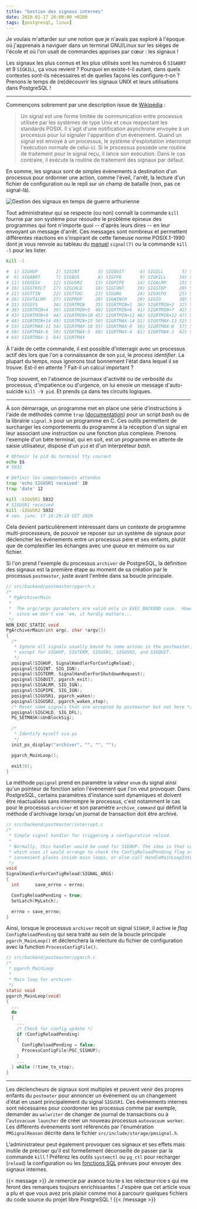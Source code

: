 ```yaml
---
title: "Gestion des signaux internes"
date: 2020-01-17 20:00:00 +0200
tags: [postgresql, linux]
---
```


Je voulais m'attarder sur une notion que je n'avais pas exploré à l'époque où 
j'apprenais à naviguer dans un terminal GNU/Linux sur les sièges de l'école et 
où l'on usait de commandes apprises par cœur : les signaux !

Les signaux les plus connus et les plus utilisés sont les numéros 6 `SIGABRT` et 
9 `SIGKILL`, ça vous revient ? Pourquoi en existe-t-il autant, dans quels 
contextes sont-ils nécessaires et de quelles façons les configure-t-on ? Prenons 
le temps de (re)découvrir les signaux UNIX et leurs utilisations dans PostgreSQL !

<!--more-->

---

Commençons sobrement par une description issue de [Wikipédia][1] :

[1]: https://fr.wikipedia.org/wiki/Signal_(informatique)

> Un signal est une forme limitée de communication entre processus utilisée par 
> les systèmes de type Unix et ceux respectant les standards POSIX. Il s'agit 
> d'une notification asynchrone envoyée à un processus pour lui signaler 
> l'apparition d'un événement. Quand un signal est envoyé à un processus, le 
> système d'exploitation interrompt l'exécution normale de celui-ci. Si le 
> processus possède une routine de traitement pour le signal reçu, il lance son 
> exécution. Dans le cas contraire, il exécute la routine de traitement des
> signaux par défaut.

En somme, les signaux sont de simples événements à destination d'un processus 
pour ordonner une action, comme l'éveil, l'arrêt, la lecture d'un fichier de 
configuration ou le repli sur un champ de bataille (non, pas ce signal-là).

![Gestion des signaux en temps de guerre arthurienne](/img/posts/2020-01-17-drapeaux-kaamelott.jpg)

Tout administrateur qui se respecte (ou non) connaît la commande `kill` fournie 
par son système pour résoudre le problème épineux des programmes qui font n'importe
quoi -- d'après leurs dires -- en leur envoyant un message d'arrêt. Ces messages 
sont nombreux et permettent différentes réactions en s'inspirant de cette fameuse 
norme POSIX.1-1990 dont je vous renvoie au tableau du [manuel][2] `signal(7)` ou 
la commande `kill -l` pour les lister.

[2]: http://man7.org/linux/man-pages/man7/signal.7.html

```sh
kill -l

#  1) SIGHUP       2) SIGINT       3) SIGQUIT      4) SIGILL       5) SIGTRAP
#  6) SIGABRT      7) SIGBUS       8) SIGFPE       9) SIGKILL     10) SIGUSR1
# 11) SIGSEGV     12) SIGUSR2     13) SIGPIPE     14) SIGALRM     15) SIGTERM
# 16) SIGSTKFLT   17) SIGCHLD     18) SIGCONT     19) SIGSTOP     20) SIGTSTP
# 21) SIGTTIN     22) SIGTTOU     23) SIGURG      24) SIGXCPU     25) SIGXFSZ
# 26) SIGVTALRM   27) SIGPROF     28) SIGWINCH    29) SIGIO       30) SIGPWR
# 31) SIGSYS      34) SIGRTMIN    35) SIGRTMIN+1  36) SIGRTMIN+2  37) SIGRTMIN+3
# 38) SIGRTMIN+4  39) SIGRTMIN+5  40) SIGRTMIN+6  41) SIGRTMIN+7  42) SIGRTMIN+8
# 43) SIGRTMIN+9  44) SIGRTMIN+10 45) SIGRTMIN+11 46) SIGRTMIN+12 47) SIGRTMIN+13
# 48) SIGRTMIN+14 49) SIGRTMIN+15 50) SIGRTMAX-14 51) SIGRTMAX-13 52) SIGRTMAX-12
# 53) SIGRTMAX-11 54) SIGRTMAX-10 55) SIGRTMAX-9  56) SIGRTMAX-8  57) SIGRTMAX-7
# 58) SIGRTMAX-6  59) SIGRTMAX-5  60) SIGRTMAX-4  61) SIGRTMAX-3  62) SIGRTMAX-2
# 63) SIGRTMAX-1  64) SIGRTMAX 
```

À l'aide de cette commande, il est possible d'interragir avec un processus actif 
dès lors que l'on a connaissance de son `pid`, le _process identifier_. La plupart 
du temps, nous ignorons tout bonnement l'état dans lequel il se trouve. Est-il
en attente ? Fait-il un calcul important ? 

Trop souvent, en l'absence de journaux d'activité ou de verbosité du processus, 
d'impatience ou d'urgence, on lui envoie un message d'auto-suicide `kill -9 pid`. 
Et prends ça dans tes circuits logiques.

---

À son démarrage, un programme met en place une série d'instructions à l'aide de 
méthodes comme `trap` ([documentation][3]) pour un script _bash_ ou de la librairie 
`signal.h` pour un programme en C. Ces outils permettent de surcharger les 
comportements du programme à la réception d'un signal en leur associant une 
instruction ou une fonction plus complexe. Prenons l'exemple d'un bête terminal, 
qui en soit, est un programme en attente de saisie utilisateur,  dispose d'un
`pid` et d'un interpréteur _bash_.

[3]: http://man7.org/linux/man-pages/man1/trap.1p.html

```sh
# Obtenir le pid du terminal tty courant
echo $$
# 5032

# Définir les comportements attendus
trap 'echo SIGUSR1 received' 10
trap 'date' 12

kill -SIGUSR1 5032
# SIGUSR1 received
kill -SIGUSR2 5032
# ven. janv. 17 16:29:10 CET 2020
```

Cela devient particulièrement intéressant dans un contexte de programme 
multi-processeurs, de pouvoir se reposer sur un système de signaux pour déclencher 
les événements entre un processus père et ses enfants, plutôt que de complexifier
les échanges avec une _queue_ en mémoire ou sur fichier.

Si l'on prend l'exemple du processus `archiver` de PostgreSQL, la définition des 
signaux est la première étape au moment de sa création par le processus `postmaster`, 
juste avant l'entrée dans sa boucle principale.

```c
// src/backend/postmaster/pgarch.c
/*
 * PgArchiverMain
 *
 *  The argc/argv parameters are valid only in EXEC_BACKEND case.  However,
 *  since we don't use 'em, it hardly matters...
 */
NON_EXEC_STATIC void
PgArchiverMain(int argc, char *argv[])
{
  /*
   * Ignore all signals usually bound to some action in the postmaster,
   * except for SIGHUP, SIGTERM, SIGUSR1, SIGUSR2, and SIGQUIT.
   */
  pqsignal(SIGHUP, SignalHandlerForConfigReload);
  pqsignal(SIGINT, SIG_IGN);
  pqsignal(SIGTERM, SignalHandlerForShutdownRequest);
  pqsignal(SIGQUIT, pgarch_exit);
  pqsignal(SIGALRM, SIG_IGN);
  pqsignal(SIGPIPE, SIG_IGN);
  pqsignal(SIGUSR1, pgarch_waken);
  pqsignal(SIGUSR2, pgarch_waken_stop);
  /* Reset some signals that are accepted by postmaster but not here */
  pqsignal(SIGCHLD, SIG_DFL);
  PG_SETMASK(&UnBlockSig);

  /*
   * Identify myself via ps
   */
  init_ps_display("archiver", "", "", "");

  pgarch_MainLoop();

  exit(0);
}
```

La méthode `pqsignal` prend en paramètre la valeur `enum` du signal ainsi qu'un 
pointeur de fonction selon l'événement que l'on veut provoquer. Dans PostgreSQL,
certains paramètres d'instance sont dynamiques et doivent être réactualisés sans 
interrompre le processus, c'est notamment le cas pour le processus `archiver` 
et son paramètre `archive_command` qui définit la méthode d'archivage lorsqu'un 
journal de transaction doit être archivé.

```c
// src/backend/postmaster/interrupt.c
/*
 * Simple signal handler for triggering a configuration reload.
 *
 * Normally, this handler would be used for SIGHUP. The idea is that code
 * which uses it would arrange to check the ConfigReloadPending flag at
 * convenient places inside main loops, or else call HandleMainLoopInterrupts.
 */
void
SignalHandlerForConfigReload(SIGNAL_ARGS)
{
  int      save_errno = errno;

  ConfigReloadPending = true;
  SetLatch(MyLatch);

  errno = save_errno;
}
```

Ainsi, lorsque le processus `archiver` reçoit un signal `SIGHUP`, il active le 
_flag_ `ConfigReloadPending` qui sera traité au sein de la boucle principale 
`pgarch_MainLoop()` et déclenchera la relecture du fichier de configuration avec
la function `ProcessConfigFile()`.

```c
// src/backend/postmaster/pgarch.c
/*
 * pgarch_MainLoop
 *
 * Main loop for archiver
 */
static void
pgarch_MainLoop(void)
{
  ...
  do
  {
    ...
    /* Check for config update */
    if (ConfigReloadPending)
    {
      ConfigReloadPending = false;
      ProcessConfigFile(PGC_SIGHUP);
    }
    ...
  } while (!time_to_stop);
}
```

---

Les déclencheurs de signaux sont multiples et peuvent venir des propres enfants 
du `postmater` pour annoncer un événement ou un changement d'état en usant 
principalement du signal `SIGUSR1`. Ces événements internes sont nécessaires pour 
coordonner les processus comme par exemple, demander au `walwriter` de changer 
de journal de transactions ou à l'`autovacuum launcher` de créer un nouveau 
processus `autovacuum worker`. 
Les différents événements sont référencés par l'énumération `PMSignalReason` 
décrite dans le fichier `src/include/storage/pmsignal.h`.

L'administrateur peut également provoquer ces signaux et ses effets mais inutile
de préciser qu'il est formellement déconseillé de passer par la commande `kill` !
Préférez les outils `systemctl` ou `pg_ctl` pour recharger (`reload`) la 
configuration ou les [fonctions SQL][4] prévues pour envoyer des signaux internes.

[4]: https://www.postgresql.org/docs/current/functions-admin.html#FUNCTIONS-ADMIN-SIGNAL

{{< message >}}
Je remercie par avance tou·te·s les relecteur·rice·s qui me feront des remarques 
toujours enrichissantes ! J'espère que cet article vous a plu et que vous avez 
pris plaisir comme moi à parcourir quelques fichiers du code source du projet 
libre PostgreSQL !
{{< /message >}}